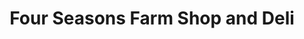---
title: "Four Seasons Farm Shop and Deli"
url: /tenby/four-seasons-farm-shop-and-deli/
shop: Hofladen
---